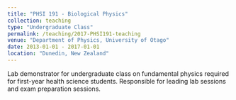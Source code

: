```yaml
---
title: "PHSI 191 - Biological Physics"
collection: teaching
type: "Undergraduate Class"
permalink: /teaching/2017-PHSI191-teaching
venue: "Department of Physics, University of Otago"
date: 2013-01-01 - 2017-01-01 
location: "Dunedin, New Zealand"
---
```


Lab demonstrator for undergraduate class on fundamental physics required for first-year health science students. Responsible for leading lab sessions and exam preparation sessions.

